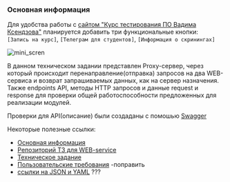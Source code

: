 ### Основная информация

Для удобства работы с [сайтом "Курс тестирования ПО Вадима Ксендзова"](https://ksendzov.com/) планируется добавить три функциональные кнопки:   
`[Запись на курс]`, `[Телеграм для студентов]`, `[Информация о скринингах]`  

![mini_scren](https://user-images.githubusercontent.com/124866801/230930766-ca73aadb-aa2f-4635-87cd-3866e54d45a2.jpg)


В данном техническом задании представлен Proxy-сервер, через который происходит перенаправление(отправка) запросов на два WEB-сервиса и возврат запрашиваемых данных, как на сервер назначения. Также endpoints API, методы HTTP запросов и данные request и response для проверки общей работоспособности предложенных для реализации модулей. 

Проверки для API(описание) были создаданы с помошью [Swagger](https://app.swaggerhub.com/apis/YVASIUKIVICH_1/api/1.0.0#/)

Некоторые полезные ссылки:

- [Основная информация](https://github.com/LikhatskayaV/Web_Service/edit/main/README.md)
- [Репозиторий ТЗ для WEB-service](https://github.com/LikhatskayaV/Web_Service)
- [Техническое задание](https://github.com/LikhatskayaV/Web_Service/blob/main/technical_specification.md)
- [Пользовательские требования](https://github.com/LikhatskayaV/Web_Service/blob/main/custom_requirements.md) -поправить
- [ссылки на JSON и YAML]() ???
